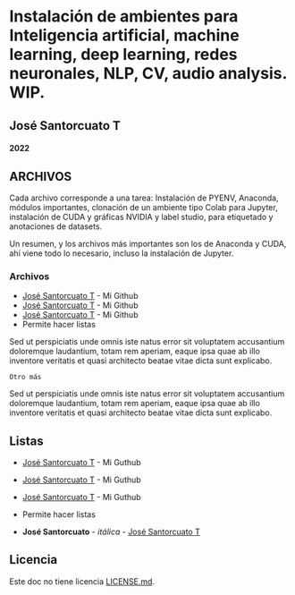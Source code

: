 # Instalación de ambientes para Inteligencia artificial, machine learning, deep learning, redes neuronales, NLP, CV, audio analysis. WIP.
## José Santorcuato T
#### 2022

## ARCHIVOS

Cada archivo corresponde a una tarea: Instalación de PYENV, Anaconda, módulos importantes, clonación de un ambiente tipo Colab para Jupyter, instalación de CUDA y gráficas NVIDIA y label studio, para etiquetado y anotaciones de datasets.



Un resumen, y los archivos más importantes son los de Anaconda y CUDA, ahí viene todo lo necesario, incluso la instalación de Jupyter.


### Archivos

* [José Santorcuato T](https://github.com/joseSantorcuato) - Mi Github
* [José Santorcuato T](https://github.com/joseSantorcuato) - Mi Github
* [José Santorcuato T](https://github.com/joseSantorcuato) - Mi Github
* Permite hacer listas

Sed ut perspiciatis unde omnis iste natus error sit voluptatem accusantium doloremque laudantium, totam rem aperiam, eaque ipsa quae ab illo inventore veritatis et quasi architecto beatae vitae dicta sunt explicabo.

```
Otro más
```

Sed ut perspiciatis unde omnis iste natus error sit voluptatem accusantium doloremque laudantium, totam rem aperiam, eaque ipsa quae ab illo inventore veritatis et quasi architecto beatae vitae dicta sunt explicabo.



## Listas

* [José Santorcuato T](https://github.com/joseSantorcuato) - Mi Guthub
* [José Santorcuato T](https://github.com/joseSantorcuato) - Mi Guthub
* [José Santorcuato T](https://github.com/joseSantorcuato) - Mi Guthub
* Permite hacer listas




* **José Santorcuato** - *itálica* - [José Santorcuato T](https://github.com/joseSantorcuato)


## Licencia

Este doc no tiene licencia [LICENSE.md](LICENSE.md).
